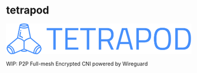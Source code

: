 # tetrapod

<p align="center">
  <img src="./docs/logo/png/logo-no-background.png" alt="tetrapod logo" />
</p>

WIP: P2P Full-mesh Encrypted CNI powered by Wireguard
